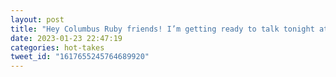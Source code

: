 ```yaml
---
layout: post
title: "Hey Columbus Ruby friends! I’m getting ready to talk tonight at ColumbusRB at the cover my meds office about real-time apps with Rails and Hotwire. 6:30!"
date: 2023-01-23 22:47:19
categories: hot-takes
tweet_id: "1617655245764689920"
---
```



<!-- Original tweet: https://twitter.com/i/status/1617655245764689920 -->
